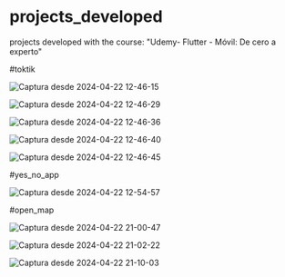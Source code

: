 # projects_developed
projects developed with the course: "Udemy- Flutter - Móvil: De cero a experto"

#toktik

![Captura desde 2024-04-22 12-46-15](https://github.com/paularellanom/projects_developed/assets/155793504/111887ac-98dd-44cd-a47e-3809dfb4482e)

![Captura desde 2024-04-22 12-46-29](https://github.com/paularellanom/projects_developed/assets/155793504/9d20e262-6f24-4033-a6d2-9202aef8765c)

![Captura desde 2024-04-22 12-46-36](https://github.com/paularellanom/projects_developed/assets/155793504/4ffd8f0c-f535-484f-8a74-ef67b9b2c2dd)

![Captura desde 2024-04-22 12-46-40](https://github.com/paularellanom/projects_developed/assets/155793504/f354bead-2ba0-48fc-911c-06f66968045a)

![Captura desde 2024-04-22 12-46-45](https://github.com/paularellanom/projects_developed/assets/155793504/50aab835-9945-47a0-a61a-94d07ba64936)


#yes_no_app

![Captura desde 2024-04-22 12-54-57](https://github.com/paularellanom/projects_developed/assets/155793504/16bb7db0-503a-455e-be19-303e77cd8d2e)


#open_map

![Captura desde 2024-04-22 21-00-47](https://github.com/paularellanom/projects_developed/assets/155793504/61e650af-88c0-47e2-af31-c59c475777d8)

![Captura desde 2024-04-22 21-02-22](https://github.com/paularellanom/projects_developed/assets/155793504/a82b95d6-f668-4808-8569-9fcd509ee9d6)

![Captura desde 2024-04-22 21-10-03](https://github.com/paularellanom/projects_developed/assets/155793504/ef1bdffa-a6ed-4804-9204-ee4514a0b2ee)





